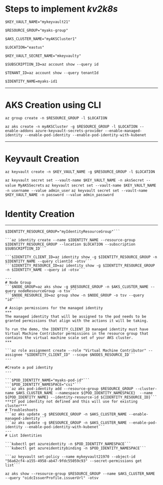 # Steps to implement ***kv2k8s***

```$KEY_VAULT_NAME="mykeyvault21"```

```$RESOURCE_GROUP="myaks-group"```

```$AKS_CLUSTER_NAME="myAKSCluster1"```

```$LOCATION="eastus"```

```$KEY_VAULT_SECRET_NAME="mkeyvaulty"```

```$SUBSCRIPTION_ID=az account show --query id```

```$TENANT_ID=az account show --query tenantId```

```$IDENTITY_NAME=myaks-id1```

---
# AKS Creation using CLI

```az group create -n $RESOURCE_GROUP -l $LOCATION```

```az aks create -n myAKSCluster -g $RESOURCE_GROUP -l $LOCATION --enable-addons azure-keyvault-secrets-provider --enable-managed-identity --enable-pod-identity --enable-pod-identity-with-kubenet```

---

# Keyvault Creation

```az keyvault create -n $KEY_VAULT_NAME -g $RESOURCE_GROUP -l $LOCATION```

```az keyvault secret set --vault-name $KEY_VAULT_NAME -n aksSecret --value MyAKSSecrets```
```az keyvault secret set --vault-name $KEY_VAULT_NAME -n username --value admin_user```
```az keyvault secret set --vault-name $KEY_VAULT_NAME -n password --value admin_password```

# Identity Creation
---

```az group create --name myIdentityResourceGroup --location $LOCATION
$IDENTITY_RESOURCE_GROUP="myIdentityResourceGroup"```

```az identity create --name $IDENTITY_NAME --resource-group $IDENTITY_RESOURCE_GROUP --location $LOCATION --subscription $SUBSCRIPTION_ID```

```$IDENTITY_CLIENT_ID=az identity show -g $IDENTITY_RESOURCE_GROUP -n $IDENTITY_NAME --query clientId -otsv```
```$IDENTITY_RESOURCE_ID=az identity show -g $IDENTITY_RESOURCE_GROUP -n $IDENTITY_NAME --query id -otsv```

---
# Node Group
```$NODE_GROUP=az aks show -g $RESOURCE_GROUP -n $AKS_CLUSTER_NAME --query nodeResourceGroup -o tsv```
```$NODE_RESOURCE_ID=az group show -n $NODE_GROUP -o tsv --query "id"```

# Assign permissions for the managed identity
***
The managed identity that will be assigned to the pod needs to be granted permissions that align with the actions it will be taking.

To run the demo, the IDENTITY_CLIENT_ID managed identity must have Virtual Machine Contributor permissions in the resource group that contains the virtual machine scale set of your AKS cluster.
***

```az role assignment create --role "Virtual Machine Contributor" --assignee "$IDENTITY_CLIENT_ID" --scope $NODES_RESOURCE_ID```
---

#Create a pod identity
---

```$POD_IDENTITY_NAME="myaks-pod-id"```
```$POD_IDENTITY_NAMESPACE="csi"```
```az aks pod-identity add --resource-group $RESOURCE_GROUP --cluster-name $AKS_CLUSTER_NAME --namespace ${POD_IDENTITY_NAMESPACE}  --name ${POD_IDENTITY_NAME} --identity-resource-id ${IDENTITY_RESOURCE_ID}```
***If pod identity not defined and this will use for existing cluster***
# Troubleshoots
```az aks update -g $RESOURCE_GROUP -n $AKS_CLUSTER_NAME --enable-managed-identity```
```az aks update -g $RESOURCE_GROUP -n $AKS_CLUSTER_NAME --enable-pod-identity --enable-pod-identity-with-kubenet```
---
# List Identities

```kubectl get azureidentity -n $POD_IDENTITY_NAMESPACE```
```kubectl get azureidentitybinding -n $POD_IDENTITY_NAMESPACE```

```az keyvault set-policy --name mykeyvault21970 --object-id "56a62cf4-a155-4958-ab47-9fdc55059c93" --secret-permissions get list```

az aks show --resource-group $RESOURCE_GROUP --name $AKS_CLUSTER_NAME --query "oidcIssuerProfile.issuerUrl" -otsv


